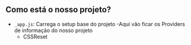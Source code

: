 

## Como está o nosso projeto?
- `_app.js`: Carrega o setup base do projeto
    -Aqui vão ficar os Providers de informação do nosso projeto
    - CSSReset